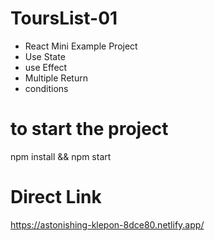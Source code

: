 # ToursList-01
* React Mini Example  Project
* Use State
* use Effect
* Multiple Return
* conditions

# to start the project 
npm install && npm start

# Direct Link

https://astonishing-klepon-8dce80.netlify.app/

